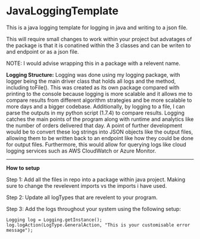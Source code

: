 # JavaLoggingTemplate
This is a java logging template for logging in java and writing to a json file.

This will require small changes to work within your project but advatages of the package is that it is conatined within the 3 classes and can be writen to and endpoint or as a json file. 

NOTE: I would advise wrapping this in a package with a relevent name.



<strong>Logging Structure:</strong>
Logging was done using my logging package, with logger being the main driver class that holds all logs and the method, including toFile(). This was created as its own package compared with printing to the console because logging is more scalable and it allows me to compare results from different algorithm strategies and be more scalable to more days and a bigger codebase. Additionally, by logging to a file, I can parse the outputs in my python script (1.7.4) to compare results. Logging catches the main points of the program along with runtime and analytics like the number of orders delivered that day. A point of further development would be to convert these log strings into JSON objects like the output files, allowing them to be written back to an endpoint like how they could be done for output files. Furthermore, this would allow for querying logs like cloud logging services such as AWS CloudWatch or Azure Monitor.

---

<strong>How to setup</strong>

Step 1:
Add all the files in repo into a package within java project. Making sure to change the revelevent imports vs the imports i have used. 

Step 2:
Update all logTypes that are revelent to your program.

Step 3:
Add the logs throughout your system using the following setup:

<code>Logging log = Logging.getInstance();
      log.logAction(LogType.GeneralAction, "This is your customisable error message");
</code>
